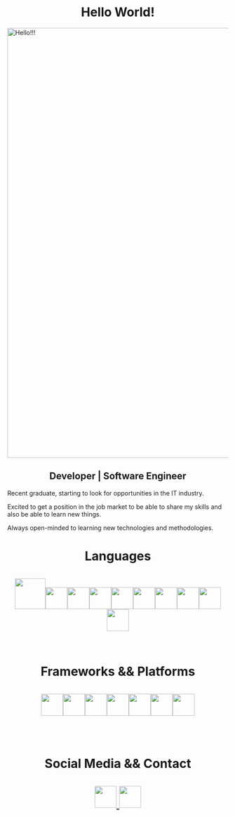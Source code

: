 
<link rel="stylesheet" href="https://cdn.jsdelivr.net/gh/devicons/devicon@v2.15.1/devicon.min.css">


<h1 align="center">Hello World!<br></h1>
<img src="https://creators-images.vice.com/content-images/contentimage/no-slug/e4e149d87b4f8f5330c1e3c79c24ea6f.jpg?crop=1xw:0.7976772616136919xh;center,center&resize=500:*)" width="980px"; align="center" alt="Hello!!!">
 
 <h2 align="center">Developer | Software Engineer</h2>
 <p>Recent graduate, starting to look for opportunities in the IT industry.</p> 
 <p>Excited to get a position in the job market to be able to share my skills and also be able to learn new things.</p>
 <p>Always open-minded to learning new technologies and methodologies.</p>


<h1 align="center">
 Languages

<div style="display: inline_block;" align="center"><br>
<img height=70 src="https://cdn.jsdelivr.net/gh/devicons/devicon/icons/html5/html5-original-wordmark.svg" /><img height=50 src="https://cdn.jsdelivr.net/gh/devicons/devicon/icons/css3/css3-original.svg" /><img height=50 src="https://cdn.jsdelivr.net/gh/devicons/devicon/icons/bootstrap/bootstrap-original-wordmark.svg" /><img height=50 src="https://cdn.jsdelivr.net/gh/devicons/devicon/icons/javascript/javascript-original.svg" /><img height =50 src="https://cdn.jsdelivr.net/gh/devicons/devicon/icons/react/react-original-wordmark.svg" /><img height=50 src="https://cdn.jsdelivr.net/gh/devicons/devicon/icons/angularjs/angularjs-original.svg" /><img height=50 src="https://cdn.jsdelivr.net/gh/devicons/devicon/icons/typescript/typescript-original.svg" /><img height=50 src="https://cdn.jsdelivr.net/gh/devicons/devicon/icons/csharp/csharp-original.svg" /><img height=50 src="https://cdn.jsdelivr.net/gh/devicons/devicon/icons/dotnetcore/dotnetcore-original.svg" /><img height=50 src="https://cdn.jsdelivr.net/gh/devicons/devicon/icons/dot-net/dot-net-plain-wordmark.svg" />
</div>  
</h1>
<br>
          
<h1 align="center">
 Frameworks && Platforms
<div style="display: inline_block;" align="center"><br>      
<img height=50 src="https://cdn.jsdelivr.net/gh/devicons/devicon/icons/github/github-original.svg"/><img height=50 src="https://cdn.jsdelivr.net/gh/devicons/devicon/icons/bitbucket/bitbucket-original-wordmark.svg" /><img height=50 src="https://cdn.jsdelivr.net/gh/devicons/devicon/icons/mysql/mysql-plain-wordmark.svg" /><img height=50 src="https://cdn.jsdelivr.net/gh/devicons/devicon/icons/mongodb/mongodb-plain-wordmark.svg" /><img height=50 src="https://cdn.jsdelivr.net/gh/devicons/devicon/icons/visualstudio/visualstudio-plain.svg" /><img height=50 src="https://cdn.jsdelivr.net/gh/devicons/devicon/icons/vscode/vscode-original-wordmark.svg" /><img height=50 src="https://cdn.jsdelivr.net/gh/devicons/devicon/icons/selenium/selenium-original.svg" />
</div>
</h1>
<br><br>
          
<h1 align="center">
Social Media && Contact
<div style="display: inline_block;"  align="center">   
 <br>
<a href="https://www.linkedin.com/in/robysondepaula/">
    <img height="50" src="https://cdn2.iconfinder.com/data/icons/social-icon-3/512/social_style_3_in-306.png"/>
</a>
 <a href="mailto:robysondepaula.ca@gmail.com">
 <img height="50" src="https://img.shields.io/badge/Gmail-D14836?style=for-the-badge&logo=gmail&logoColor=white"/>
 </a>
</h1>
</div>
